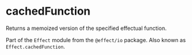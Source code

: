 # cachedFunction

Returns a memoized version of the specified effectual function.

Part of the `Effect` module from the `@effect/io` package. Also known as `Effect.cachedFunction`.
